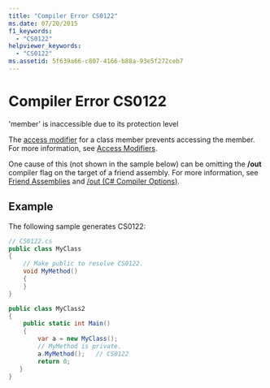 ```yaml
---
title: "Compiler Error CS0122"
ms.date: 07/20/2015
f1_keywords:
  - "CS0122"
helpviewer_keywords:
  - "CS0122"
ms.assetid: 5f639a66-c807-4166-b88a-93e5f272ceb7
---
```

# Compiler Error CS0122

'member' is inaccessible due to its protection level

 The [access modifier](../keywords/modifiers.md) for a class member prevents accessing the member. For more information, see [Access Modifiers](../../programming-guide/classes-and-structs/access-modifiers.md).

 One cause of this (not shown in the sample below) can be omitting the **/out** compiler flag on the target of a friend assembly. For more information, see [Friend Assemblies](../../../standard/assembly/friend.md) and [/out (C# Compiler Options)](../compiler-options/out-compiler-option.md).

## Example

 The following sample generates CS0122:

```csharp
// CS0122.cs
public class MyClass
{
    // Make public to resolve CS0122.
    void MyMethod()
    {
    }
}

public class MyClass2
{
    public static int Main()
    {  
        var a = new MyClass();  
        // MyMethod is private.
        a.MyMethod();   // CS0122
        return 0;
   }
}
```
